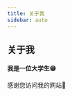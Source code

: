 ```yaml
---
title: 关于我
sidebar: auto
---
```

<!--YAML要注意空格！！  -->
## 关于我

#### 我是一位大学生😁

感谢您访问我的网站🥰


<!-- <Kinesis_test/> -->



<Vssue :options="{ locale: 'zh' }" />

<!-- <Kinesis_audio/> -->